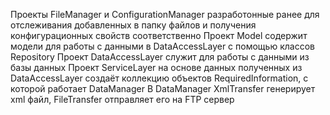 Проекты FileManager и ConfigurationManager разработонные ранее для отслеживания добавленных в папку файлов и получения конфигурационных свойств соответственно
Проект Model содержит модели для работы с данными в DataAccessLayer с помощью классов Repository
Проект DаtaAccessLayer служит для работы с данными из базы данных
Проект ServiceLayer на основе данных полученных из DаtaAccessLayer создаёт коллекцию объектов RequiredInformation, с которой работает DataManager 
В DataManager XmlTransfer генерирует xml файл, FileTransfer отправляет его на FTP сервер
